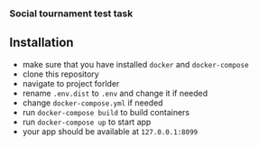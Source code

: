 ### Social tournament test task

## Installation

 + make sure that you have installed `docker` and `docker-compose`
 + clone this repository
 + navigate to project forlder
 + rename `.env.dist` to `.env` and change it if needed
 + change `docker-compose.yml` if needed
 + run `docker-compose build` to build containers
 + run `docker-compose up` to start app
 + your app should be available at `127.0.0.1:8099`

